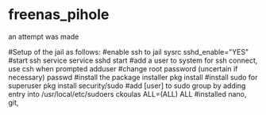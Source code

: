 # freenas_pihole
an attempt was made

#Setup of the jail as follows:
#enable ssh to jail
sysrc sshd_enable="YES"
#start ssh service
service sshd start
#add a user to system for ssh connect, use csh when prompted
adduser
#change root password (uncertain if necessary)
passwd
#install the package installer
pkg install
#install sudo for superuser
pkg install security/sudo
#add [user] to sudo group by adding entry into /usr/local/etc/sudoers
ckoulas ALL=(ALL) ALL
#installed nano, git, 
